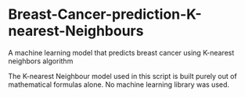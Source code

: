 # Breast-Cancer-prediction-K-nearest-Neighbours
A machine learning model that predicts breast cancer using K-nearest neighbors algorithm 

The K-nearest Neighbour model used in this script is built purely out of mathematical formulas alone.
No machine learning library was used.
